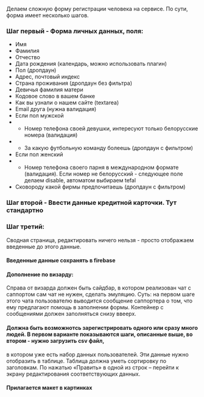 Делаем сложную форму регистрации человека на сервисе.
По сути, форма имеет несколько шагов.
### Шаг первый - Форма личных данных, поля:
+ Имя
+ Фамилия
+ Отчество
+ Дата рождения (календарь, можно использовать плагин)
+ Пол (дропдаун)
+ Адрес, почтовый индекс
+ Страна проживания (дропдаун без фильтра)
+ Девичья фамилия матери
+ Кодовое слово в вашем банке
+ Как вы узнали о нашем сайте (textarea)
+ Email друга (нужна валидация)
+ Если пол мужской
+ + Номер телефона своей девушки, интересуют только белорусские номера (валидация)
+ + За какую футбольную команду болеешь (дропдаун с фильтром)
+ Если пол женский
+ + Номер телефона своего парня в международном формате (валидация). Если номер не белорусский - следующее поле делаем disable, автоматом выбираем tefal
+ Сковороду какой фирмы предпочитаешь (дропдаун с фильтром)

### Шаг второй - Ввести данные кредитной карточки. Тут стандартно
### Шаг третий:
Сводная страница, редактировать ничего нельзя - просто отображаем введенные до этого данные.

#### Введенные данные сохранять в firebase

#### Дополнение по визарду:
Справа от визарда должен быть сайдбар, в котором реализован чат с саппортом сам чат не нужен, сделать эмуляцию. Суть: на первом шаге этого чата
пользователю выводится сообщение саппортера о том, что ему предлагают помощь в заполнении формы. Контейнер с сообщениями должен заполняться снизу ввеерх.

 
#### Должна быть возможнотcь зарегистрировать одного или сразу много людей. В первом варианте показываются шаги, описанные выше, во втором - нужно загрузить csv файл,
в котором уже есть набор данных пользователей. Эти данные нужно отобразить в таблице. Таблица должна уметь сортировку по заголовкам. По нажатью «Править» в одной из строк –
перейти к экрану редактирования соответствующих данных.

#### Прилагается макет в картинках 
